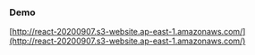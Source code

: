 ### Demo
[http://react-20200907.s3-website.ap-east-1.amazonaws.com/](http://react-20200907.s3-website.ap-east-1.amazonaws.com/)

